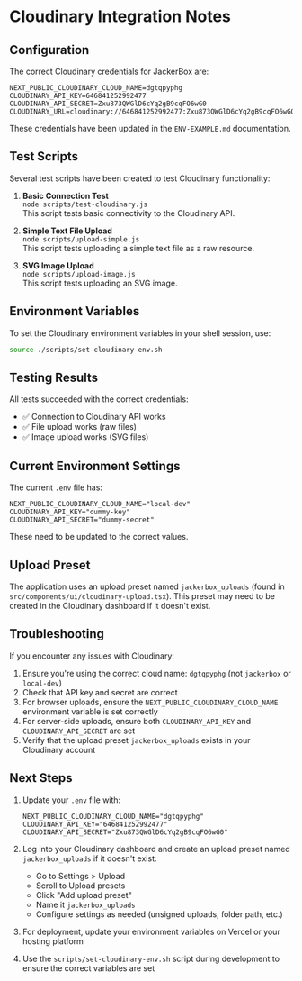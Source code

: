 # Cloudinary Integration Notes

## Configuration

The correct Cloudinary credentials for JackerBox are:

```
NEXT_PUBLIC_CLOUDINARY_CLOUD_NAME=dgtqpyphg
CLOUDINARY_API_KEY=646841252992477
CLOUDINARY_API_SECRET=Zxu873QWGlD6cYq2gB9cqFO6wG0
CLOUDINARY_URL=cloudinary://646841252992477:Zxu873QWGlD6cYq2gB9cqFO6wG0@dgtqpyphg
```

These credentials have been updated in the `ENV-EXAMPLE.md` documentation.

## Test Scripts

Several test scripts have been created to test Cloudinary functionality:

1. **Basic Connection Test**  
   `node scripts/test-cloudinary.js`  
   This script tests basic connectivity to the Cloudinary API.

2. **Simple Text File Upload**  
   `node scripts/upload-simple.js`  
   This script tests uploading a simple text file as a raw resource.

3. **SVG Image Upload**  
   `node scripts/upload-image.js`  
   This script tests uploading an SVG image.

## Environment Variables

To set the Cloudinary environment variables in your shell session, use:

```bash
source ./scripts/set-cloudinary-env.sh
```

## Testing Results

All tests succeeded with the correct credentials:

- ✅ Connection to Cloudinary API works
- ✅ File upload works (raw files)
- ✅ Image upload works (SVG files)

## Current Environment Settings

The current `.env` file has:

```
NEXT_PUBLIC_CLOUDINARY_CLOUD_NAME="local-dev"
CLOUDINARY_API_KEY="dummy-key"
CLOUDINARY_API_SECRET="dummy-secret"
```

These need to be updated to the correct values.

## Upload Preset

The application uses an upload preset named `jackerbox_uploads` (found in `src/components/ui/cloudinary-upload.tsx`). This preset may need to be created in the Cloudinary dashboard if it doesn't exist.

## Troubleshooting

If you encounter any issues with Cloudinary:

1. Ensure you're using the correct cloud name: `dgtqpyphg` (not `jackerbox` or `local-dev`)
2. Check that API key and secret are correct
3. For browser uploads, ensure the `NEXT_PUBLIC_CLOUDINARY_CLOUD_NAME` environment variable is set correctly
4. For server-side uploads, ensure both `CLOUDINARY_API_KEY` and `CLOUDINARY_API_SECRET` are set
5. Verify that the upload preset `jackerbox_uploads` exists in your Cloudinary account

## Next Steps

1. Update your `.env` file with:
   ```
   NEXT_PUBLIC_CLOUDINARY_CLOUD_NAME="dgtqpyphg"
   CLOUDINARY_API_KEY="646841252992477"
   CLOUDINARY_API_SECRET="Zxu873QWGlD6cYq2gB9cqFO6wG0"
   ```

2. Log into your Cloudinary dashboard and create an upload preset named `jackerbox_uploads` if it doesn't exist:
   - Go to Settings > Upload
   - Scroll to Upload presets
   - Click "Add upload preset"
   - Name it `jackerbox_uploads`
   - Configure settings as needed (unsigned uploads, folder path, etc.)

3. For deployment, update your environment variables on Vercel or your hosting platform

4. Use the `scripts/set-cloudinary-env.sh` script during development to ensure the correct variables are set 